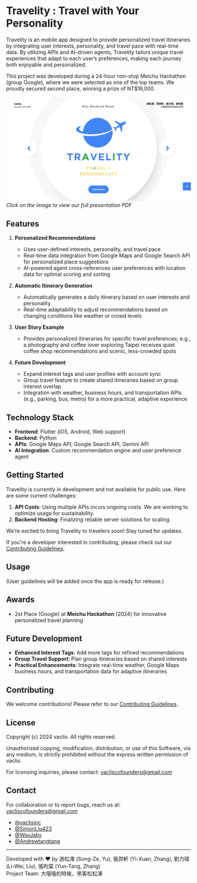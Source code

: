 # Travelity : Travel with Your Personality

Travelity is an mobile app designed to provide personalized travel itineraries by integrating user interests, personality, and travel pace with real-time data. By utilizing APIs and AI-driven agents, Travelity tailors unique travel experiences that adapt to each user’s preferences, making each journey both enjoyable and personalized.

This project was developed during a 24-hour non-stop Meichu Hackathon (group Google), where we were selected as one of the top teams. We proudly secured second place, winning a prize of NT$16,000.

[![Travelity Intro](https://raw.githubusercontent.com/vaclisinc/Travelity/30f44e4b110bf506f831c4c4e5f2db07b9aa92fb/presentation/Travelity./1.png)](https://github.com/vaclisinc/Travelity/blob/30f44e4b110bf506f831c4c4e5f2db07b9aa92fb/presentation/Travelity..pdf)  
*Click on the image to view our full presentation PDF*

## Features

1. **Personalized Recommendations**
   - Uses user-defined interests, personality, and travel pace
   - Real-time data integration from Google Maps and Google Search API for personalized place suggestions
   - AI-powered agent cross-references user preferences with location data for optimal scoring and sorting

2. **Automatic Itinerary Generation**
   - Automatically generates a daily itinerary based on user interests and personality
   - Real-time adaptability to adjust recommendations based on changing conditions like weather or crowd levels

3. **User Story Example**
   - Provides personalized itineraries for specific travel preferences; e.g., a photography and coffee lover exploring Taipei receives quiet coffee shop recommendations and scenic, less-crowded spots

4. **Future Development**
   - Expand interest tags and user profiles with account sync
   - Group travel feature to create shared itineraries based on group interest overlap
   - Integration with weather, business hours, and transportation APIs (e.g., parking, bus, metro) for a more practical, adaptive experience

## Technology Stack

- **Frontend**: Flutter (iOS, Android, Web support)
- **Backend**: Python
- **APIs**: Google Maps API, Google Search API, Gemini API
- **AI Integration**: Custom recommendation engine and user preference agent

## Getting Started

Travelity is currently in development and not available for public use. Here are some current challenges:

1. **API Costs**: Using multiple APIs incurs ongoing costs. We are working to optimize usage for sustainability.
2. **Backend Hosting**: Finalizing reliable server solutions for scaling.

We’re excited to bring Travelity to travelers soon! Stay tuned for updates.

If you're a developer interested in contributing, please check out our [Contributing Guidelines](CONTRIBUTING.md).

## Usage

(User guidelines will be added once the app is ready for release.)

## Awards

- 2st Place (Google) at **Meichu Hackathon** (2024) for innovative personalized travel planning

## Future Development

- **Enhanced Interest Tags**: Add more tags for refined recommendations
- **Group Travel Support**: Plan group itineraries based on shared interests
- **Practical Enhancements**: Integrate real-time weather, Google Maps business hours, and transportation data for adaptive itineraries

## Contributing

We welcome contributions! Please refer to our [Contributing Guidelines](CONTRIBUTING.md).

## License

Copyright (c) 2024 vaclis. All rights reserved.

Unauthorized copying, modification, distribution, or use of this Software, via any medium, is strictly prohibited without the express written permission of vaclis.

For licensing inquiries, please contact: vacliscofounders@gmail.com

## Contact

For collaboration or to report bugs, reach us at: vacliscofounders@gmail.com

- [@vaclisinc](https://www.github.com/vaclisinc)
- [@SimonLiu423](https://www.github.com/SimonLiu423)
- [@WavJaby](https://www.github.com/WavJaby)
- [@Andrewtangtang](https://www.github.com/Andrewtangtang)

---

Developed with ❤️ by 游松澤 (Song-Ze, Yu), 張羿軒 (Yi-Xuan, Zhang), 劉力瑋 (Li-Wei, Liu), 張昀棠 (Yun-Tang, Zhang)  
Project Team: 大嘻嘻的時候，黑客松松澤
